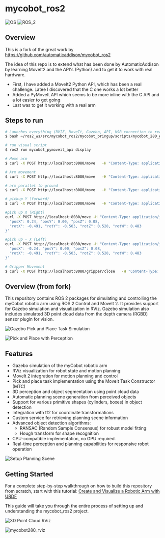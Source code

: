 # mycobot_ros2 #
![OS](https://img.shields.io/ubuntu/v/ubuntu-wallpapers/noble)
![ROS_2](https://img.shields.io/ros/v/jazzy/rclcpp)


## Overview
This is a fork of the great work by https://github.com/automaticaddison/mycobot_ros2

The idea of this repo is to extend what has been done by AutomaticAddison by learning MoveIt2 and the API's (Python) and to get it to work with real hardware.
 - First, I have added a MoveIt2 Python API, which has been a real challenge.  Latee I discovered that the C one works a lot better
 - Added a PyMoveIt API which seems to be more inline with the C API and a lot easier to get going
 - Last was to get it working with a real arm


## Steps to run
```bash
# Launches everything (RVIZ, MoveIt, Gazebo, API, USB connection to real arm)
$ bash ~/ros2_ws/src/mycobot_ros2/mycobot_bringup/scripts/mycobot_280_gazebo_and_moveit.sh

# run visual script
$ ros2 run mycobot_pymoveit_api display

# Home arm
$ curl -X POST http://localhost:8080/move   -H "Content-Type: application/json"   -d '{"posX":0.06,"posY":0.079,"posZ":0.41,"rotX":0.03,"rotY":-0.382,"rotZ":0.001,"rotW":1}'

# Arm movement
$ curl -X POST http://localhost:8080/move   -H "Content-Type: application/json"   -d '{"posX":0.1133,"posY":0.0133,"posZ":0.3,"rotX":1,"rotY":0,"rotZ":0,"rotW":1}'

# arm parallel to ground
$ curl -X POST http://localhost:8080/move   -H "Content-Type: application/json"   -d '{"posX":0.029,"posY":0.186,"posZ":0.1285,"rotX":0.004,"rotY":0.042,"rotZ":0.000,"rotW":1}'

# pickup Y (forward)
$ curl -X POST http://localhost:8080/move   -H "Content-Type: application/json"   -d '{"posX":-0.002,"posY":0.24,"posZ":0.08,"rotX":0.020,"rotY":-0.659,"rotZ":0.613,"rotW":0.000}'

#pick up X (Right)
curl -X POST http://localhost:8080/move -H "Content-Type: application/json" -d '{
  "posX": 0.24, "posY": 0.00, "posZ": 0.08,
  "rotX": -0.491, "rotY": -0.503, "rotZ": 0.520, "rotW": 0.483
}'

#pick up - X (Left)
curl -X POST http://localhost:8080/move -H "Content-Type: application/json" -d '{
  "posX": -0.24, "posY": 0.00, "posZ": 0.08,
  "rotX": -0.491, "rotY": -0.503, "rotZ": 0.520, "rotW": 0.483
}'

# Gripper Movement
$ curl -X POST http://localhost:8080/gripper/close   -H "Content-Type: application/json" 
```


## Overview (from fork)
This repository contains ROS 2 packages for simulating and controlling the myCobot robotic arm using ROS 2 Control and MoveIt 2. It provides support for Gazebo simulation and visualization in RViz. Gazebo simulation also includes simulated 3D point cloud data from the depth camera (RGBD) sensor plugin for vision.

![Gazebo Pick and Place Task Simulation](https://automaticaddison.com/wp-content/uploads/2024/12/pick-place-gazebo-800-fast.gif)

![Pick and Place with Perception](https://automaticaddison.com/wp-content/uploads/2024/12/pick-place-demo-rviz-800-fast.gif)

## Features
- Gazebo simulation of the myCobot robotic arm
- RViz visualization for robot state and motion planning
- MoveIt 2 integration for motion planning and control
- Pick and place task implementation using the MoveIt Task Constructor (MTC)
- 3D perception and object segmentation using point cloud data
- Automatic planning scene generation from perceived objects
- Support for various primitive shapes (cylinders, boxes) in object detection
- Integration with tf2 for coordinate transformations
- Custom service for retrieving planning scene information
- Advanced object detection algorithms:
  - RANSAC (Random Sample Consensus) for robust model fitting
  - Hough transform for shape recognition
- CPU-compatible implementation, no GPU required. 
- Real-time perception and planning capabilities for responsive robot operation

![Setup Planning Scene](https://automaticaddison.com/wp-content/uploads/2024/12/creating-planning-scene-800.gif)

## Getting Started
For a complete step-by-step walkthrough on how to build this repository from scratch, start with this tutorial:
[Create and Visualize a Robotic Arm with URDF](https://automaticaddison.com/create-and-visualize-a-robotic-arm-with-urdf-ros-2-jazzy/)

This guide will take you through the entire process of setting up and understanding the mycobot_ros2 project.

![3D Point Cloud RViz](https://automaticaddison.com/wp-content/uploads/2024/12/800_3d-point-cloud.jpg)

![mycobot280_rviz](./mycobot_description/urdf/mycobot280_rviz.png)
